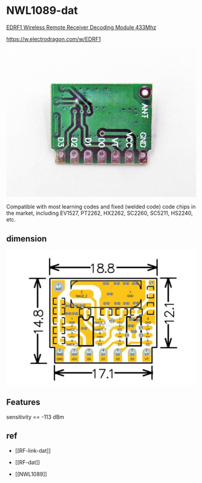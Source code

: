 
# NWL1089-dat

[EDRF1 Wireless Remote Receiver Decoding Module 433Mhz](https://www.electrodragon.com/product/edrf01-wireless-remote-receiver-decoding-module-433mhz/)


https://w.electrodragon.com/w/EDRF1

![](2025-06-25-15-08-38.png)


Compatible with most learning codes and fixed (welded code) code chips in the market, including EV1527, PT2262, HX2262, SC2260, SC5211, HS2240, etc.

## dimension

![](2025-06-26-14-19-53.png)


## Features 

sensitivity == -113 dBm


## ref 

- [[RF-link-dat]]

- [[RF-dat]]

- [[NWL1089]]